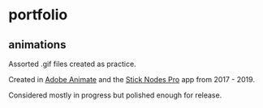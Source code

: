 # portfolio

## animations

Assorted .gif files created as practice.

Created in [Adobe Animate](https://www.adobe.com/products/animate.html) and the [Stick Nodes Pro](https://itunes.apple.com/us/app/stick-nodes-pro-animator/id932128168?mt=8) app from 2017 - 2019. 

Considered mostly in progress but polished enough for release.
